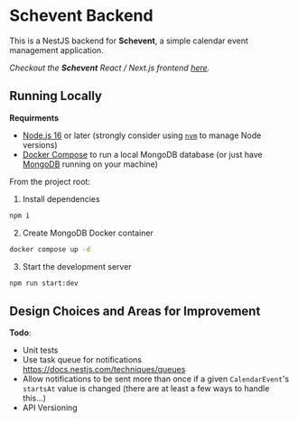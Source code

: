 # Schevent Backend

This is a NestJS backend for **Schevent**, a simple calendar event management application.

_Checkout the **Schevent** React / Next.js frontend [here](https://github.com/jacoacoacob/schevent-frontend)._


## Running Locally

**Requirments**
- [Node.js 16](https://nodejs.org/en) or later (strongly consider using [`nvm`](https://github.com/nvm-sh/nvm) to manage Node versions)
- [Docker Compose](https://docs.docker.com/compose/) to run a local MongoDB database (or just have [MongoDB](https://www.mongodb.com/) running on your machine) 

From the project root:

1. Install dependencies
```sh
npm i
```

2. Create MongoDB Docker container
```sh
docker compose up -d
```

3. Start the development server
```sh
npm run start:dev
```

## Design Choices and Areas for Improvement

**Todo**:
- Unit tests
- Use task queue for notifications https://docs.nestjs.com/techniques/queues
- Allow notifications to be sent more than once if a given `CalendarEvent`'s `startsAt` value is changed (there are at least a few ways to handle this...)
- API Versioning